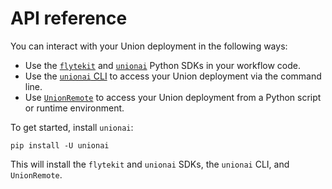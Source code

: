 # API reference

You can interact with your Union deployment in the following ways:

* Use the [`flytekit`](https://docs.flyte.org/en/latest/api/flytekit/docs_index.html) and [`unionai`](sdk/index) Python SDKs in your workflow code.
* Use the [`unionai` CLI](unionai-cli) to access your Union deployment via the command line.
* Use [`UnionRemote`](unionremote) to access your Union deployment from a Python script or runtime environment.

To get started, install `unionai`:

```
pip install -U unionai
```
This will install the `flytekit` and `unionai` SDKs, the `unionai` CLI, and `UnionRemote`.
